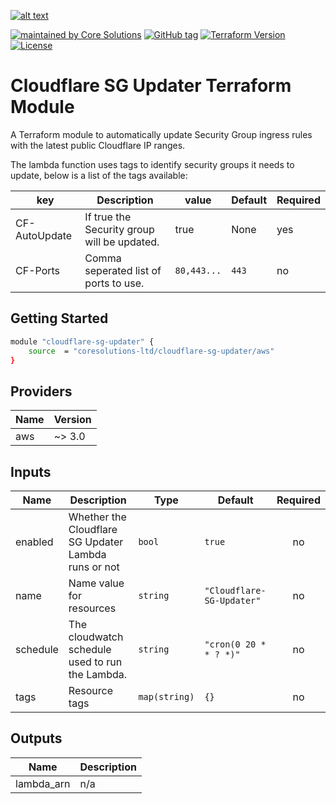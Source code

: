[![alt text](https://coresolutions.ltd/media/core-solutions-82.png "Core Solutions")](https://coresolutions.ltd)

[![maintained by Core Solutions](https://img.shields.io/badge/maintained%20by-coresolutions.ltd-00607c.svg)](https://coresolutions.ltd)
[![GitHub tag](https://img.shields.io/github/v/tag/coresolutions-ltd/terraform-aws-cloudflare-sg-updater.svg?label=latest)](https://github.com/coresolutions-ltd/terraform-aws-cloudflare-sg-updater/releases)
[![Terraform Version](https://img.shields.io/badge/terraform-~%3E%200.12-623ce4.svg)](https://github.com/hashicorp/terraform/releases)
[![License](https://img.shields.io/badge/License-Apache%202.0-brightgreen.svg)](https://opensource.org/licenses/Apache-2.0)

# Cloudflare SG Updater Terraform Module

A Terraform module to automatically update Security Group ingress rules with the latest public Cloudflare IP ranges.

The lambda function uses tags to identify security groups it needs to update, below is a list of the tags available:

| key           | Description                                 | value       | Default | Required |
| ------------- | ------------------------------------------- | ------------| --------| -------- |
| CF-AutoUpdate | If true the Security group will be updated. | true        | None    | yes      |
| CF-Ports      | Comma seperated list of ports to use.       | `80,443...` | `443`   | no       |

## Getting Started

```sh
module "cloudflare-sg-updater" {
    source  = "coresolutions-ltd/cloudflare-sg-updater/aws"
}
```

<!-- BEGINNING OF PRE-COMMIT-TERRAFORM DOCS HOOK -->

## Providers

| Name | Version |
|------|---------|
| aws | ~> 3.0 |

## Inputs

| Name | Description | Type | Default | Required |
|------|-------------|------|---------|:--------:|
| enabled | Whether the Cloudflare SG Updater Lambda runs or not | `bool` | `true` | no |
| name | Name value for resources | `string` | `"Cloudflare-SG-Updater"` | no |
| schedule | The cloudwatch schedule used to run the Lambda. | `string` | `"cron(0 20 * * ? *)"` | no |
| tags | Resource tags | `map(string)` | `{}` | no |

## Outputs

| Name | Description |
|------|-------------|
| lambda\_arn | n/a |


<!-- END OF PRE-COMMIT-TERRAFORM DOCS HOOK -->
